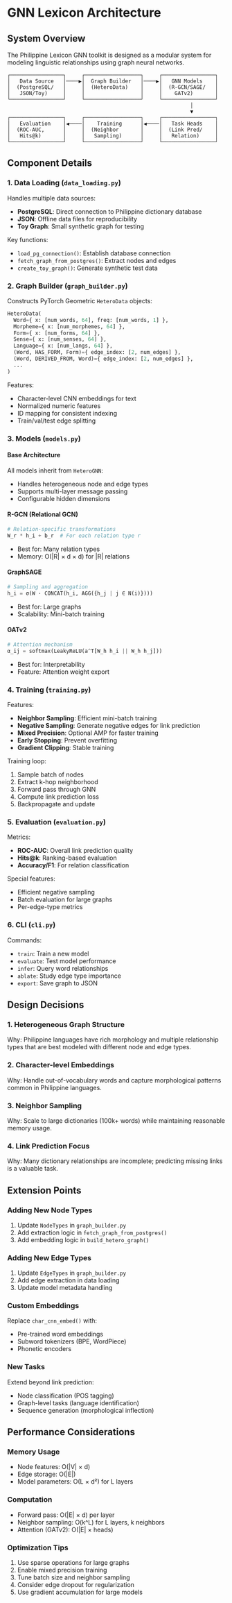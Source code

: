 # GNN Lexicon Architecture

## System Overview

The Philippine Lexicon GNN toolkit is designed as a modular system for modeling linguistic relationships using graph neural networks.

```
┌─────────────────┐     ┌──────────────────┐     ┌─────────────────┐
│   Data Source   │────▶│  Graph Builder   │────▶│   GNN Models    │
│  (PostgreSQL/   │     │  (HeteroData)    │     │  (R-GCN/SAGE/   │
│   JSON/Toy)     │     │                  │     │    GATv2)       │
└─────────────────┘     └──────────────────┘     └─────────────────┘
                                                           │
                                                           ▼
┌─────────────────┐     ┌──────────────────┐     ┌─────────────────┐
│   Evaluation    │◀────│    Training      │◀────│   Task Heads    │
│  (ROC-AUC,      │     │  (Neighbor       │     │  (Link Pred/    │
│   Hits@k)       │     │   Sampling)      │     │   Relation)     │
└─────────────────┘     └──────────────────┘     └─────────────────┘
```

## Component Details

### 1. Data Loading (`data_loading.py`)

Handles multiple data sources:
- **PostgreSQL**: Direct connection to Philippine dictionary database
- **JSON**: Offline data files for reproducibility
- **Toy Graph**: Small synthetic graph for testing

Key functions:
- `load_pg_connection()`: Establish database connection
- `fetch_graph_from_postgres()`: Extract nodes and edges
- `create_toy_graph()`: Generate synthetic test data

### 2. Graph Builder (`graph_builder.py`)

Constructs PyTorch Geometric `HeteroData` objects:

```python
HeteroData(
  Word={ x: [num_words, 64], freq: [num_words, 1] },
  Morpheme={ x: [num_morphemes, 64] },
  Form={ x: [num_forms, 64] },
  Sense={ x: [num_senses, 64] },
  Language={ x: [num_langs, 64] },
  (Word, HAS_FORM, Form)={ edge_index: [2, num_edges] },
  (Word, DERIVED_FROM, Word)={ edge_index: [2, num_edges] },
  ...
)
```

Features:
- Character-level CNN embeddings for text
- Normalized numeric features
- ID mapping for consistent indexing
- Train/val/test edge splitting

### 3. Models (`models.py`)

#### Base Architecture

All models inherit from `HeteroGNN`:
- Handles heterogeneous node and edge types
- Supports multi-layer message passing
- Configurable hidden dimensions

#### R-GCN (Relational GCN)
```python
# Relation-specific transformations
W_r * h_i + b_r  # For each relation type r
```
- Best for: Many relation types
- Memory: O(|R| × d × d) for |R| relations

#### GraphSAGE
```python
# Sampling and aggregation
h_i = σ(W · CONCAT(h_i, AGG({h_j | j ∈ N(i)})))
```
- Best for: Large graphs
- Scalability: Mini-batch training

#### GATv2
```python
# Attention mechanism
α_ij = softmax(LeakyReLU(a^T[W_h h_i || W_h h_j]))
```
- Best for: Interpretability
- Feature: Attention weight export

### 4. Training (`training.py`)

Features:
- **Neighbor Sampling**: Efficient mini-batch training
- **Negative Sampling**: Generate negative edges for link prediction
- **Mixed Precision**: Optional AMP for faster training
- **Early Stopping**: Prevent overfitting
- **Gradient Clipping**: Stable training

Training loop:
1. Sample batch of nodes
2. Extract k-hop neighborhood
3. Forward pass through GNN
4. Compute link prediction loss
5. Backpropagate and update

### 5. Evaluation (`evaluation.py`)

Metrics:
- **ROC-AUC**: Overall link prediction quality
- **Hits@k**: Ranking-based evaluation
- **Accuracy/F1**: For relation classification

Special features:
- Efficient negative sampling
- Batch evaluation for large graphs
- Per-edge-type metrics

### 6. CLI (`cli.py`)

Commands:
- `train`: Train a new model
- `evaluate`: Test model performance
- `infer`: Query word relationships
- `ablate`: Study edge type importance
- `export`: Save graph to JSON

## Design Decisions

### 1. Heterogeneous Graph Structure

Why: Philippine languages have rich morphology and multiple relationship types that are best modeled with different node and edge types.

### 2. Character-level Embeddings

Why: Handle out-of-vocabulary words and capture morphological patterns common in Philippine languages.

### 3. Neighbor Sampling

Why: Scale to large dictionaries (100k+ words) while maintaining reasonable memory usage.

### 4. Link Prediction Focus

Why: Many dictionary relationships are incomplete; predicting missing links is a valuable task.

## Extension Points

### Adding New Node Types

1. Update `NodeTypes` in `graph_builder.py`
2. Add extraction logic in `fetch_graph_from_postgres()`
3. Add embedding logic in `build_hetero_graph()`

### Adding New Edge Types

1. Update `EdgeTypes` in `graph_builder.py`
2. Add edge extraction in data loading
3. Update model metadata handling

### Custom Embeddings

Replace `char_cnn_embed()` with:
- Pre-trained word embeddings
- Subword tokenizers (BPE, WordPiece)
- Phonetic encoders

### New Tasks

Extend beyond link prediction:
- Node classification (POS tagging)
- Graph-level tasks (language identification)
- Sequence generation (morphological inflection)

## Performance Considerations

### Memory Usage

- Node features: O(|V| × d)
- Edge storage: O(|E|)
- Model parameters: O(L × d²) for L layers

### Computation

- Forward pass: O(|E| × d) per layer
- Neighbor sampling: O(k^L) for L layers, k neighbors
- Attention (GATv2): O(|E| × heads)

### Optimization Tips

1. Use sparse operations for large graphs
2. Enable mixed precision training
3. Tune batch size and neighbor sampling
4. Consider edge dropout for regularization
5. Use gradient accumulation for large models 
